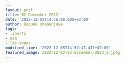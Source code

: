 ```yaml
---
layout: post
title: 02 December 2022
date: '2022-12-02T14:56:00.005+02:00'
author: Dedunu Dhananjaya
tags:
- liberty
- usa
- las vegas
modified_time: '2022-12-05T14:57:47.411+02:00'
featured_image: 2022-12-02-02-december-2022_2.jpeg
---
```

